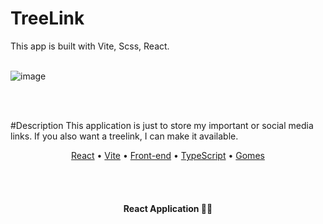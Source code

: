 # TreeLink

This app is built with Vite, Scss, React.
<br/><br/>

![image](https://github.com/GgvGomes/TreeLink/assets/80273727/2d152cc8-e665-49d0-901f-df2aab3ee72d)

<br/><br/>

#Description
This application is just to store my important or social media links. If you also want a treelink, I can make it available.

<p align="center">
 <a href="#roadmap">React</a> • 
 <a href="#contribuicao">Vite</a> • 
 <a href="#tecnologias">Front-end</a> • 
 <a href="#licenc-a">TypeScript</a> • 
 <a href="#autor">Gomes</a>
</p>

<br/><br/>
<h4 align="center"> 
	 React Application 🚀🔥
</h4>
